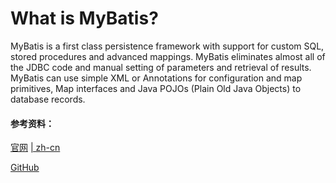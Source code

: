 # What is MyBatis?
MyBatis is a first class persistence framework with support for custom SQL, stored procedures and advanced mappings. MyBatis eliminates almost all of the JDBC code and manual setting of parameters and retrieval of results. MyBatis can use simple XML or Annotations for configuration and map primitives, Map interfaces and Java POJOs (Plain Old Java Objects) to database records.


#### 参考资料：
[官网](http://www.mybatis.org/mybatis-3/)
[| zh-cn](http://www.mybatis.org/mybatis-3/zh/index.html)

[GitHub](https://github.com/mybatis/mybatis-3)
